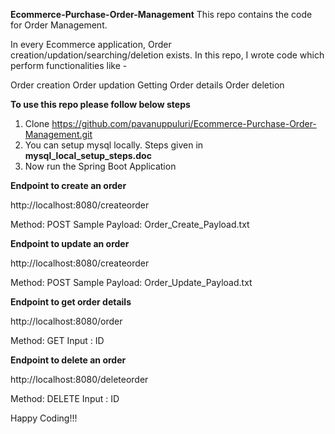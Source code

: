 **Ecommerce-Purchase-Order-Management**
This repo contains the code for Order Management.

In every Ecommerce application, Order creation/updation/searching/deletion exists.
In this repo, I wrote code which perform functionalities like -

Order creation
Order updation
Getting Order details
Order deletion

**To use this repo please follow below steps**

1. Clone https://github.com/pavanuppuluri/Ecommerce-Purchase-Order-Management.git
2. You can setup mysql locally. Steps given in **mysql_local_setup_steps.doc**
3. Now run the Spring Boot Application


**Endpoint to create an order**

http://localhost:8080/createorder

Method:           POST
Sample Payload:   Order_Create_Payload.txt


**Endpoint to update an order**

http://localhost:8080/createorder


Method:           POST
Sample Payload:   Order_Update_Payload.txt

**Endpoint to get order details**

http://localhost:8080/order

Method:           GET
Input :           ID

**Endpoint to delete an order**

http://localhost:8080/deleteorder

Method:           DELETE
Input :           ID

Happy Coding!!!

